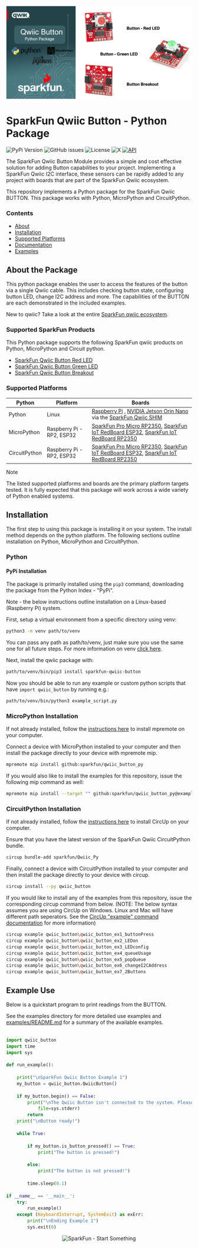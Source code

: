 ![Qwiic BUTTON - Python Package](docs/images/gh-banner.png "qwiic BUTTON Python Package")

# SparkFun Qwiic Button - Python Package

![PyPi Version](https://img.shields.io/pypi/v/sparkfun_qwiic_button)
![GitHub issues](https://img.shields.io/github/issues/sparkfun/qwiic_button_py)
![License](https://img.shields.io/github/license/sparkfun/qwiic_button_py)
![X](https://img.shields.io/twitter/follow/sparkfun)
[![API](https://img.shields.io/badge/API%20Reference-blue)](https://docs.sparkfun.com/qwiic_button_py/classqwiic__button_1_1_qwiic_button.html)

The SparkFun Qwiic Button Module provides a simple and cost effective solution for adding Button capabilities to your project. Implementing a SparkFun Qwiic I2C interface, these sensors can be rapidly added to any project with boards that are part of the SparkFun Qwiic ecosystem.

This repository implements a Python package for the SparkFun Qwiic BUTTON. This package works with Python, MicroPython and CircuitPython.

### Contents

* [About](#about-the-package)
* [Installation](#installation)
* [Supported Platforms](#supported-platforms)
* [Documentation](https://docs.sparkfun.com/qwiic_button_py/classqwiic__button_1_1_qwiic_button.html)
* [Examples](#example-use)

## About the Package

This python package enables the user to access the features of the button via a single Qwiic cable. This includes checking button state, configuring button LED, change I2C address and more. The capabilities of the BUTTON are each demonstrated in the included examples.

New to qwiic? Take a look at the entire [SparkFun qwiic ecosystem](https://www.sparkfun.com/qwiic).

### Supported SparkFun Products

This Python package supports the following SparkFun qwiic products on Python, MicroPython and Circuit python. 

* [SparkFun Qwiic Button Red LED](https://www.sparkfun.com/sparkfun-qwiic-button-red-led.html)
* [SparkFun Qwiic Button Green LED](https://www.sparkfun.com/sparkfun-qwiic-button-green-led.html)
* [SparkFun Qwiic Button Breakout](https://www.sparkfun.com/sparkfun-qwiic-button-breakout.html)

### Supported Platforms

| Python | Platform | Boards |
|--|--|--|
| Python | Linux | [Raspberry Pi](https://www.sparkfun.com/raspberry-pi-5-8gb.html) , [NVIDIA Jetson Orin Nano](https://www.sparkfun.com/nvidia-jetson-orin-nano-developer-kit.html) via the [SparkFun Qwiic SHIM](https://www.sparkfun.com/sparkfun-qwiic-shim-for-raspberry-pi.html) |
| MicroPython | Raspberry Pi - RP2, ESP32 | [SparkFun Pro Micro RP2350](https://www.sparkfun.com/sparkfun-pro-micro-rp2350.html), [SparkFun IoT RedBoard ESP32](https://www.sparkfun.com/sparkfun-iot-redboard-esp32-development-board.html), [SparkFun IoT RedBoard RP2350](https://www.sparkfun.com/sparkfun-iot-redboard-rp2350.html)
|CircuitPython | Raspberry Pi - RP2, ESP32 | [SparkFun Pro Micro RP2350](https://www.sparkfun.com/sparkfun-pro-micro-rp2350.html), [SparkFun IoT RedBoard ESP32](https://www.sparkfun.com/sparkfun-iot-redboard-esp32-development-board.html), [SparkFun IoT RedBoard RP2350](https://www.sparkfun.com/sparkfun-iot-redboard-rp2350.html)

> [!NOTE]
> The listed supported platforms and boards are the primary platform targets tested. It is fully expected that this package will work across a wide variety of Python enabled systems. 

## Installation 

The first step to using this package is installing it on your system. The install method depends on the python platform. The following sections outline installation on Python, MicroPython and CircuitPython.

### Python 

#### PyPi Installation

The package is primarily installed using the `pip3` command, downloading the package from the Python Index - "PyPi". 

Note - the below instructions outline installation on a Linux-based (Raspberry Pi) system.

First, setup a virtual environment from a specific directory using venv:
```sh
python3 -m venv path/to/venv
```
You can pass any path as path/to/venv, just make sure you use the same one for all future steps. For more information on venv [click here](https://docs.python.org/3/library/venv.html).

Next, install the qwiic package with:
```sh
path/to/venv/bin/pip3 install sparkfun-qwiic-button
```
Now you should be able to run any example or custom python scripts that have `import qwiic_button` by running e.g.:
```sh
path/to/venv/bin/python3 example_script.py
```

### MicroPython Installation
If not already installed, follow the [instructions here](https://docs.micropython.org/en/latest/reference/mpremote.html) to install mpremote on your computer.

Connect a device with MicroPython installed to your computer and then install the package directly to your device with mpremote mip.
```sh
mpremote mip install github:sparkfun/qwiic_button_py
```

If you would also like to install the examples for this repository, issue the following mip command as well:
```sh
mpremote mip install --target "" github:sparkfun/qwiic_button_py@examples
```

### CircuitPython Installation
If not already installed, follow the [instructions here](https://docs.circuitpython.org/projects/circup/en/latest/#installation) to install CircUp on your computer.

Ensure that you have the latest version of the SparkFun Qwiic CircuitPython bundle. 
```sh
circup bundle-add sparkfun/Qwiic_Py
```

Finally, connect a device with CircuitPython installed to your computer and then install the package directly to your device with circup.
```sh
circup install --py qwiic_button
```

If you would like to install any of the examples from this repository, issue the corresponding circup command from below. (NOTE: The below syntax assumes you are using CircUp on Windows. Linux and Mac will have different path seperators. See the [CircUp "example" command documentation](https://learn.adafruit.com/keep-your-circuitpython-libraries-on-devices-up-to-date-with-circup/example-command) for more information)

```sh
circup example qwiic_button\qwiic_button_ex1_buttonPress
circup example qwiic_button\qwiic_button_ex2_LEDon
circup example qwiic_button\qwiic_button_ex3_LEDconfig
circup example qwiic_button\qwiic_button_ex4_queueUsage
circup example qwiic_button\qwiic_button_ex5_popQueue
circup example qwiic_button\qwiic_button_ex6_changeI2CAddress
circup example qwiic_button\qwiic_button_ex7_2Buttons
```

Example Use
 ---------------
Below is a quickstart program to print readings from the BUTTON.

See the examples directory for more detailed use examples and [examples/README.md](https://github.com/sparkfun/qwiic_button_py/blob/main/examples/README.md) for a summary of the available examples.

```python

import qwiic_button 
import time
import sys

def run_example():

    print("\nSparkFun Qwiic Button Example 1")
    my_button = qwiic_button.QwiicButton()

    if my_button.begin() == False:
        print("\nThe Qwiic Button isn't connected to the system. Please check your connection", \
            file=sys.stderr)
        return
    print("\nButton ready!")
    
    while True:   
        
        if my_button.is_button_pressed() == True:
            print("The button is pressed!")

        else:    
            print("The button is not pressed!")
            
        time.sleep(0.1)

if __name__ == '__main__':
    try:
        run_example()
    except (KeyboardInterrupt, SystemExit) as exErr:
        print("\nEnding Example 1")
        sys.exit(0)

```
<p align="center">
<img src="https://cdn.sparkfun.com/assets/custom_pages/3/3/4/dark-logo-red-flame.png" alt="SparkFun - Start Something">
</p>
